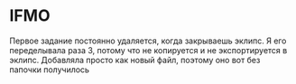 # IFMO
Первое задание постоянно удаляется, когда закрываешь эклипс. 
Я его переделывала раза 3, потому что не копируется и не экспортируется в эклипс. Добавляла просто как новый файл,
поэтому оно вот без папочки получилось

